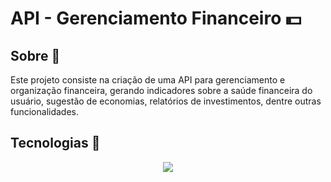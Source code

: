 # API - Gerenciamento Financeiro 💵

## Sobre 📌

Este projeto consiste na criação de uma API para gerenciamento e organização financeira, gerando indicadores sobre a saúde financeira do usuário, sugestão de economias, relatórios de investimentos, dentre outras funcionalidades.

## Tecnologias 🧮

<div align="center">
  <a href="https://skillicons.dev">
    <img src="https://skillicons.dev/icons?i=nodejs,express,postgresql,jest,docker" />
  </a>
</div>